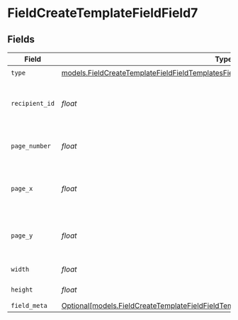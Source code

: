 # FieldCreateTemplateFieldField7


## Fields

| Field                                                                                                                                                                              | Type                                                                                                                                                                               | Required                                                                                                                                                                           | Description                                                                                                                                                                        |
| ---------------------------------------------------------------------------------------------------------------------------------------------------------------------------------- | ---------------------------------------------------------------------------------------------------------------------------------------------------------------------------------- | ---------------------------------------------------------------------------------------------------------------------------------------------------------------------------------- | ---------------------------------------------------------------------------------------------------------------------------------------------------------------------------------- |
| `type`                                                                                                                                                                             | [models.FieldCreateTemplateFieldFieldTemplatesFieldsRequestRequestBody7Type](../models/fieldcreatetemplatefieldfieldtemplatesfieldsrequestrequestbody7type.md)                     | :heavy_check_mark:                                                                                                                                                                 | N/A                                                                                                                                                                                |
| `recipient_id`                                                                                                                                                                     | *float*                                                                                                                                                                            | :heavy_check_mark:                                                                                                                                                                 | The ID of the recipient to create the field for.                                                                                                                                   |
| `page_number`                                                                                                                                                                      | *float*                                                                                                                                                                            | :heavy_check_mark:                                                                                                                                                                 | The page number the field will be on.                                                                                                                                              |
| `page_x`                                                                                                                                                                           | *float*                                                                                                                                                                            | :heavy_check_mark:                                                                                                                                                                 | The X coordinate of where the field will be placed.                                                                                                                                |
| `page_y`                                                                                                                                                                           | *float*                                                                                                                                                                            | :heavy_check_mark:                                                                                                                                                                 | The Y coordinate of where the field will be placed.                                                                                                                                |
| `width`                                                                                                                                                                            | *float*                                                                                                                                                                            | :heavy_check_mark:                                                                                                                                                                 | The width of the field.                                                                                                                                                            |
| `height`                                                                                                                                                                           | *float*                                                                                                                                                                            | :heavy_check_mark:                                                                                                                                                                 | The height of the field.                                                                                                                                                           |
| `field_meta`                                                                                                                                                                       | [Optional[models.FieldCreateTemplateFieldFieldTemplatesFieldsRequestRequestBody7FieldMeta]](../models/fieldcreatetemplatefieldfieldtemplatesfieldsrequestrequestbody7fieldmeta.md) | :heavy_minus_sign:                                                                                                                                                                 | N/A                                                                                                                                                                                |
